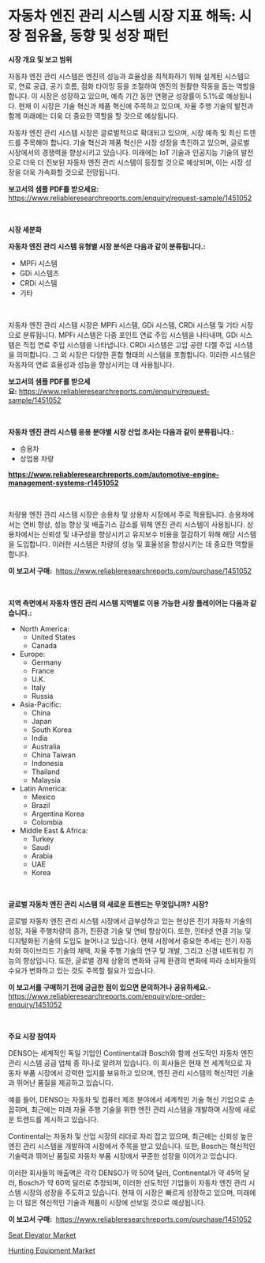 <p><h1>자동차 엔진 관리 시스템 시장 지표 해독: 시장 점유율, 동향 및 성장 패턴</h1></p><p><strong>시장 개요 및 보고 범위</strong></p>
<p><p>자동차 엔진 관리 시스템은 엔진의 성능과 효율성을 최적화하기 위해 설계된 시스템으로, 연료 공급, 공기 흐름, 점화 타이밍 등을 조절하여 엔진의 원활한 작동을 돕는 역할을 합니다. 이 시장은 성장하고 있으며, 예측 기간 동안 연평균 성장률이 5.1%로 예상됩니다. 현재 이 시장은 기술 혁신과 제품 혁신에 주목하고 있으며, 자율 주행 기술의 발전과 함께 미래에는 더욱 더 중요한 역할을 할 것으로 예상됩니다.</p><p>자동차 엔진 관리 시스템 시장은 글로벌적으로 확대되고 있으며, 시장 예측 및 최신 트렌드를 주목해야 합니다. 기술 혁신과 제품 혁신은 시장 성장을 촉진하고 있으며, 글로벌 시장에서의 경쟁력을 향상시키고 있습니다. 미래에는 IoT 기술과 인공지능 기술의 발전으로 더욱 더 진보된 자동차 엔진 관리 시스템이 등장할 것으로 예상되며, 이는 시장 성장을 더욱 가속화할 것으로 전망됩니다.</p></p>
<p><strong>보고서의 샘플 PDF를 받으세요:</strong> <a href="https://www.reliableresearchreports.com/enquiry/request-sample/1451052">https://www.reliableresearchreports.com/enquiry/request-sample/1451052</a></p>
<p>&nbsp;</p>
<p><strong>시장 세분화</strong></p>
<p><strong>자동차 엔진 관리 시스템 유형별 시장 분석은 다음과 같이 분류됩니다.:</strong></p>
<p><ul><li>MPFi 시스템</li><li>GDi 시스템즈</li><li>CRDi 시스템</li><li>기타</li></ul></p>
<p>&nbsp;</p>
<p><p>자동차 엔진 관리 시스템 시장은 MPFi 시스템, GDi 시스템, CRDi 시스템 및 기타 시장으로 분류됩니다. MPFi 시스템은 다중 포인트 연료 주입 시스템을 나타내며, GDi 시스템은 직접 연료 주입 시스템을 나타냅니다. CRDi 시스템은 고압 공란 디젤 주입 시스템을 의미합니다. 그 외 시장은 다양한 혼합 형태의 시스템을 포함합니다. 이러한 시스템은 자동차의 연료 효율성과 성능을 향상시키는 데 사용됩니다.</p></p>
<p><strong>보고서의 샘플 PDF를 받으세요:</strong>&nbsp;<a href="https://www.reliableresearchreports.com/enquiry/request-sample/1451052">https://www.reliableresearchreports.com/enquiry/request-sample/1451052</a></p>
<p>&nbsp;</p>
<p><strong> 자동차 엔진 관리 시스템 응용 분야별 시장 산업 조사는 다음과 같이 분류됩니다.:</strong></p>
<p><ul><li>승용차</li><li>상업용 차량</li></ul></p>
<p><strong><a href="https://www.reliableresearchreports.com/automotive-engine-management-systems-r1451052">https://www.reliableresearchreports.com/automotive-engine-management-systems-r1451052</a></strong></p>
<p>&nbsp;</p>
<p><p>차량용 엔진 관리 시스템 시장은 승용차 및 상용차 시장에서 주로 적용됩니다. 승용차에서는 연비 향상, 성능 향상 및 배출가스 감소를 위해 엔진 관리 시스템이 사용됩니다. 상용차에서는 신뢰성 및 내구성을 향상시키고 유지보수 비용을 절감하기 위해 해당 시스템을 도입합니다. 이러한 시스템은 차량의 성능 및 효율성을 향상시키는 데 중요한 역할을 합니다.</p></p>
<p><strong>이 보고서 구매:</strong>&nbsp; <a href="https://www.reliableresearchreports.com/purchase/1451052">https://www.reliableresearchreports.com/purchase/1451052</a></p>
<p>&nbsp;</p>
<p><strong>지역 측면에서 자동차 엔진 관리 시스템 지역별로 이용 가능한 시장 플레이어는 다음과 같습니다.:</strong></p>
<p><ul>
    <li>
        North America:
        <ul>
            <li>United States</li>
            <li>Canada</li>
        </ul>
    </li>
    <li>
        Europe:
        <ul>
            <li>Germany</li>
            <li>France</li>
            <li>U.K.</li>
            <li>Italy</li>
            <li>Russia</li>
        </ul>
    </li>
    <li>
        Asia-Pacific:
        <ul>
            <li>China</li>
            <li>Japan</li>
            <li>South Korea</li>
            <li>India</li>
            <li>Australia</li>
            <li>China Taiwan</li>
            <li>Indonesia</li>
            <li>Thailand</li>
            <li>Malaysia</li>
        </ul>
    </li>
    <li>
        Latin America:
        <ul>
            <li>Mexico</li>
            <li>Brazil</li>
            <li>Argentina Korea</li>
            <li>Colombia</li>
        </ul>
    </li>
    <li>
        Middle East & Africa:
        <ul>
            <li>Turkey</li>
            <li>Saudi</li>
            <li>Arabia</li>
            <li>UAE</li>
            <li>Korea</li>
        </ul>
    </li>
    </ul></p>
<p>&nbsp;</p>
<p><strong>글로벌 자동차 엔진 관리 시스템 의 새로운 트렌드는 무엇입니까? 시장?</strong></p>
<p><p>글로벌 자동차 엔진 관리 시스템 시장에서 급부상하고 있는 현상은 전기 자동차 기술의 성장, 자율 주행차량의 증가, 친환경 기술 및 연비 향상이다. 또한, 인터넷 연결 기능 및 디지털화된 기술의 도입도 늘어나고 있습니다. 현재 시장에서 중요한 추세는 전기 자동차와 하이브리드 기술의 채택, 자율 주행 기술의 연구 및 개발, 그리고 신경 네트워킹 기능의 향상입니다. 또한, 글로벌 경제 상황의 변화와 규제 환경의 변화에 따라 소비자들의 수요가 변화하고 있는 것도 주목할 필요가 있습니다.</p></p>
<p><strong>이 보고서를 구매하기 전에 궁금한 점이 있으면 문의하거나 공유하세요.</strong>- <a href="https://www.reliableresearchreports.com/enquiry/pre-order-enquiry/1451052">https://www.reliableresearchreports.com/enquiry/pre-order-enquiry/1451052</a></p>
<p>&nbsp;</p>
<p><strong>주요 시장 참여자</strong></p>
<p><p>DENSO는 세계적인 독일 기업인 Continental과 Bosch와 함께 선도적인 자동차 엔진 관리 시스템 공급 업체 중 하나로 알려져 있습니다. 이 회사들은 현재 전 세계적으로 자동차 부품 시장에서 강력한 입지를 보유하고 있으며, 엔진 관리 시스템의 혁신적인 기술과 뛰어난 품질을 제공하고 있습니다.</p><p>예를 들어, DENSO는 자동차 및 컴퓨터 제조 분야에서 세계적인 기술 혁신 기업으로 손꼽히며, 최근에는 미래 자율 주행 기술을 위한 엔진 관리 시스템을 개발하여 시장에 새로운 트렌드를 제시하고 있습니다.</p><p>Continental는 자동차 및 산업 시장의 리더로 자리 잡고 있으며, 최근에는 신뢰성 높은 엔진 관리 시스템을 개발하여 시장에서 주목을 받고 있습니다. 또한, Bosch는 혁신적인 기술력과 뛰어난 품질로 자동차 부품 시장에서 꾸준한 성장을 이어가고 있습니다.</p><p>이러한 회사들의 매출액은 각각 DENSO가 약 50억 달러, Continental가 약 45억 달러, Bosch가 약 60억 달러로 추정되며, 이러한 선도적인 기업들이 자동차 엔진 관리 시스템 시장의 성장을 주도하고 있습니다. 현재 이 시장은 빠르게 성장하고 있으며, 미래에는 더 많은 혁신적인 기술과 제품이 시장에 선보일 것으로 예상됩니다.</p></p>
<p><strong>이 보고서 구매:</strong>&nbsp;&nbsp;<a href="https://www.reliableresearchreports.com/purchase/1451052">https://www.reliableresearchreports.com/purchase/1451052</a></p>
<p><p><a href="https://github.com/seekum/Market-Research-Report-List-2/blob/main/seat-elevator-market.md">Seat Elevator Market</a></p><p><a href="https://github.com/nancykennedykellievqfqt2/Market-Research-Report-List-2/blob/main/hunting-equipment-market.md">Hunting Equipment Market</a></p></p>
